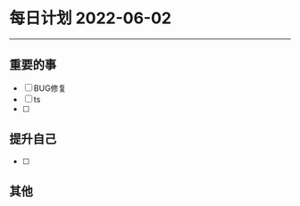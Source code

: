 #  每日计划 2022-06-02
---
## 重要的事
- [ ]  BUG修复
- [ ]  ts
- [ ]  



## 提升自己
- [ ]  
  



## 其他








